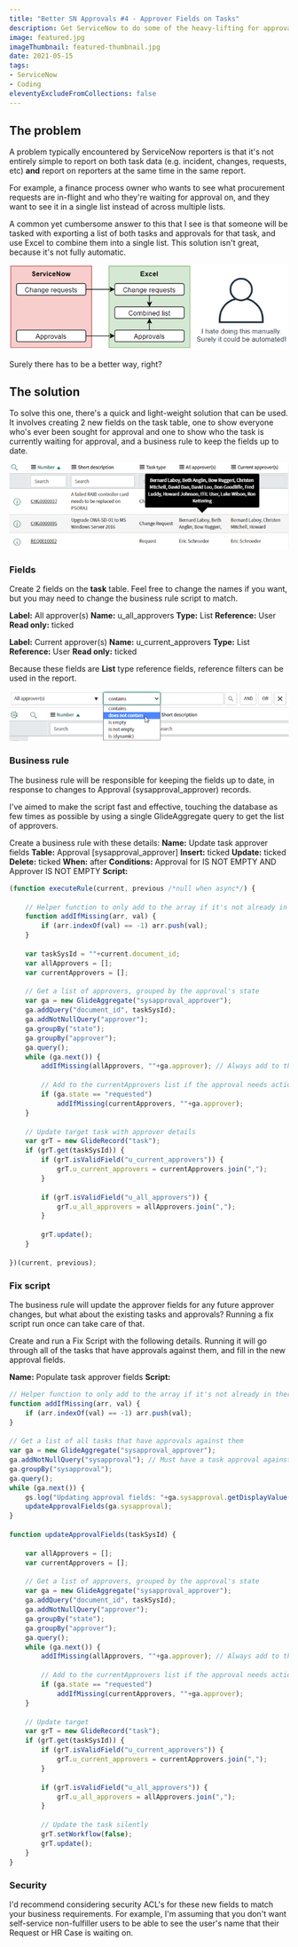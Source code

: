 ```yaml
---
title: "Better SN Approvals #4 - Approver Fields on Tasks"
description: Get ServiceNow to do some of the heavy-lifting for approval reports, by summarising approvers on the task.
image: featured.jpg
imageThumbnail: featured-thumbnail.jpg
date: 2021-05-15
tags:
- ServiceNow
- Coding
eleventyExcludeFromCollections: false
---
```


## The problem
A problem typically encountered by ServiceNow reporters is that it's not entirely simple to report on both task data (e.g. incident, changes, requests, etc) **and** report on reporters at the same time in the same report.

For example, a finance process owner who wants to see what procurement requests are in-flight and who they're waiting for approval on, and they want to see it in a single list instead of across multiple lists.

A common yet cumbersome answer to this that I see is that someone will be tasked with exporting a list of both tasks and approvals for that task, and use Excel to combine them into a single list. This solution isn't great, because it's not fully automatic.

[![Excel exporting and merging](excel-export-process.png)](excel-export-process.png)

Surely there has to be a better way, right?

## The solution
To solve this one, there's a quick and light-weight solution that can be used. It involves creating 2 new fields on the task table, one to show everyone who's ever been sought for approval and one to show who the task is currently waiting for approval, and a business rule to keep the fields up to date.

[![Approver fields on task](approver-fields.png)](approver-fields.png)

### Fields
Create 2 fields on the **task** table. Feel free to change the names if you want, but you may need to change the business rule script to match.

**Label:** All approver(s)
**Name:** u_all_approvers
**Type:** List
**Reference:** User
**Read only:** ticked

**Label:** Current approver(s)
**Name:** u_current_approvers
**Type:** List
**Reference:** User
**Read only:** ticked

Because these fields are **List** type reference fields, reference filters can be used in the report.

[![List search](list-search.png)](list-search.png)

### Business rule
The business rule will be responsible for keeping the fields up to date, in response to changes to Approval (sysapproval_approver) records.

I've aimed to make the script fast and effective, touching the database as few times as possible by using a single GlideAggregate query to get the list of approvers.

Create a business rule with these details:
**Name:** Update task approver fields
**Table:** Approval [sysapproval_approver]
**Insert:** ticked
**Update:** ticked
**Delete:** ticked
**When:** after
**Conditions:** Approval for IS NOT EMPTY AND Approver IS NOT EMPTY
**Script:**

```js
(function executeRule(current, previous /*null when async*/) {

    // Helper function to only add to the array if it's not already in there.
    function addIfMissing(arr, val) {
        if (arr.indexOf(val) == -1) arr.push(val);
    }

    var taskSysId = ""+current.document_id;
	var allApprovers = [];
	var currentApprovers = [];
	
	// Get a list of approvers, grouped by the approval's state
	var ga = new GlideAggregate("sysapproval_approver");
	ga.addQuery("document_id", taskSysId);
	ga.addNotNullQuery("approver");
	ga.groupBy("state");
	ga.groupBy("approver");
	ga.query();
	while (ga.next()) {
        addIfMissing(allApprovers, ""+ga.approver); // Always add to the allApprovers list

        // Add to the currentApprovers list if the approval needs actioning
        if (ga.state == "requested") 
            addIfMissing(currentApprovers, ""+ga.approver); 
	}
	
	// Update target task with approver details
	var grT = new GlideRecord("task");
	if (grT.get(taskSysId)) {
		if (grT.isValidField("u_current_approvers")) {
			grT.u_current_approvers = currentApprovers.join(",");
		}
		
		if (grT.isValidField("u_all_approvers")) {
			grT.u_all_approvers = allApprovers.join(",");
		}
		
		grT.update();
	}

})(current, previous);
```

### Fix script
The business rule will update the approver fields for any future approver changes, but what about the existing tasks and approvals? Running a fix script run once can take care of that.

Create and run a Fix Script with the following details. Running it will go through all of the tasks that have approvals against them, and fill in the new approval fields.

**Name:** Populate task approver fields
**Script:**
```js
// Helper function to only add to the array if it's not already in there.
function addIfMissing(arr, val) {
    if (arr.indexOf(val) == -1) arr.push(val);
}

// Get a list of all tasks that have approvals against them
var ga = new GlideAggregate("sysapproval_approver");
ga.addNotNullQuery("sysapproval"); // Must have a task approval against it
ga.groupBy("sysapproval");
ga.query();
while (ga.next()) {
    gs.log("Updating approval fields: "+ga.sysapproval.getDisplayValue()+" ("+ga.sysapproval+")");
    updateApprovalFields(ga.sysapproval);
}

function updateApprovalFields(taskSysId) {

	var allApprovers = [];
	var currentApprovers = [];
	
	// Get a list of approvers, grouped by the approval's state
	var ga = new GlideAggregate("sysapproval_approver");
	ga.addQuery("document_id", taskSysId);
	ga.addNotNullQuery("approver");
	ga.groupBy("state");
	ga.groupBy("approver");
	ga.query();
	while (ga.next()) {
        addIfMissing(allApprovers, ""+ga.approver); // Always add to the allApprovers list

        // Add to the currentApprovers list if the approval needs actioning
        if (ga.state == "requested") 
            addIfMissing(currentApprovers, ""+ga.approver); 
	}
	
	// Update target
	var grT = new GlideRecord("task");
	if (grT.get(taskSysId)) {
		if (grT.isValidField("u_current_approvers")) {
			grT.u_current_approvers = currentApprovers.join(",");
		}
		
		if (grT.isValidField("u_all_approvers")) {
			grT.u_all_approvers = allApprovers.join(",");
		}
		
		// Update the task silently
		grT.setWorkflow(false);
		grT.update();
	}
}
```

### Security
I'd recommend considering security ACL's for these new fields to match your business requirements. For example, I'm assuming that you don't want self-service non-fulfiller users to be able to see the user's name that their Request or HR Case is waiting on. 

